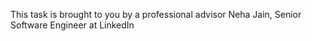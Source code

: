 This task is brought to you by a professional advisor Neha Jain, Senior Software Engineer at LinkedIn
